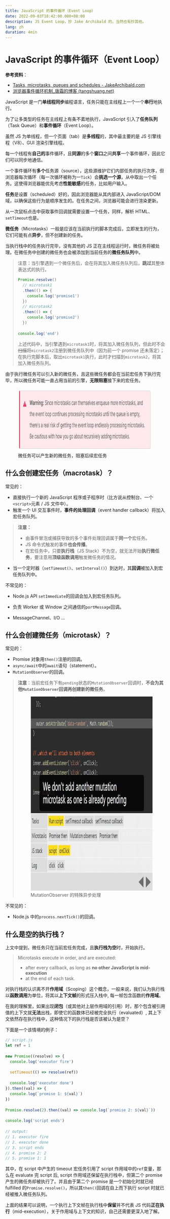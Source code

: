 ```yaml
---
title: JavaScript 的事件循环（Event Loop）
date: 2022-09-03T18:42:00.000+08:00
description: JS Event Loop，抄 Jake Archibald 的，当然也有抄其他。
lang: zh
duration: 4min
---
```


# JavaScript 的事件循环（Event Loop）

**参考资料**：

- [Tasks, microtasks, queues and schedules - JakeArchibald.com](https://jakearchibald.com/2015/tasks-microtasks-queues-and-schedules/?utm_source=html5weekly)
- [浏览器事件循环机制\_唐霜的博客 (tangshuang.net)](https://www.tangshuang.net/7617.html)

JavaScript 是一门**单线程同步**编程语言，任务只能在主线程上一个一个**串行**地执行。

为了让多类型的任务在主线程上有条不紊地执行，JavaScript 引入了**任务队列**（Task Queue）和**事件循环**（Event Loop）。

虽然 JS 为单线程，但一个页面（tab）是**多线程**的，其中最主要的是 JS 引擎线程（V8）、GUI 渲染引擎线程。

每一个线程有**自己的**事件循环，且**同源**的多个**窗口**之间**共享**一个事件循环，因此它们可以同步地通信。

一个事件循环有**多个**任务源（source），这些源维护它们内部任务的执行次序，但浏览器每次循环（每一次循环被称为一`Tick`）会**挑选一个源**，从中取出一个任务。这使得浏览器能优先考虑**性能敏感**的任务，比如用户输入。

**任务**是设置（scheduled）好的，因此浏览器能从其内部进入 JavaScript/DOM 域，以确保这些行为是顺序发生的。在任务之间，浏览器可能会进行渲染更新。

从一次鼠标点击中获取事件回调就需要设置一个任务，同样，解析 HTML、`setTimeout`也是。

**微任务**（Microtasks）一般是应该在当前执行的脚本完成后，立即发生的行为，它们可能有点**异步**，但不创建新的任务。

当执行栈中的任务执行完毕，没有其他的 JS 正在主线程运行时，微任务将被处理。在微任务中创建的微任务也会被添加到当前任务的**微任务队列**中。

> 注意：当引擎遇到一个微任务后，会在将其加入微任务队列后，**跳过**其整体表达式的执行。
>
> ```javascript
> Promise.resolve()
>   // microtask1
>   .then(() => {
>     console.log('promise1')
>   })
>   // microtask2
>   .then(() => {
>     console.log('promise2')
>   })
>
> console.log('end')
> ```
>
> 上述代码中，当引擎遇到`microtask1`时，将其加入微任务队列，但此时不会<del>扫描</del>将`microtask2`注册到微任务队列中（因为前一个 promise 还未落定）；在执行完脚本后，取出`microtask1`执行，此时才扫描到`microtask2`，将其加入微任务队列。

由于执行微任务可以引入新的微任务，且这些微任务都会在当前宏任务下执行完毕，所以微任务可能一直占用当前的引擎，**无限阻塞**接下来的宏任务。

<figure>
  <picture>
    <source type="image/avif" srcSet="/images/js-event-loop/warning.avif" />
    <source type="image/webp" srcSet="/images/js-event-loop/warning.webp" />
    <img width="837" height="199" src="/images/js-event-loop/warning.jpg" alt="warning" rel="noreferrer" className="invertable" />
  </picture>
  <figcaption>微任务可以产生新的微任务，阻塞后续宏任务</figcaption>
</figure>

## 什么会创建宏任务（macrotask）？

常见的：

- 直接执行一个新的 JavaScript 程序或子程序时（比方说从控制台、一个`<script>`元素 / JS 文件中）。
- 触发一个 UI 交互事件时，**事件的处理回调**（event handler callback）将加入宏任务队列。

> **注意：**
>
> - 由事件冒泡或捕获导致的多个事件处理回调属于**同一个**宏任务。
> - JS 命令式触发的事件**也会传播**。
> - 在宏任务中，只要**执行栈**（JS Stack）不为空，就无法开始**执行微任务**，要注意用**顶级函数调用**触发微任务的情况。

- 当一个定时器（`setTimeout()`、`setInterval()`）到达时，其**回调**被加入到宏任务队列中。

不常见的：

- Node.js API `setImmediate`的回调会加入到宏任务队列。

- 负责 Worker 或 Window 之间通信的`portMessage`回调。
- MessageChannel、I/O ...

## 什么会创建微任务（microtask）？

常见的：

- Promise 对象用`then()`注册的回调。
- `async/await`中的`await`语句（statement）。
- `MutationObserver`的回调。

> **注意**：当前宏任务下有`pending`状态的`MutationObserver`回调时，**不会为其他`MutationObserver`回调再创建新的微任务**。
>
> <figure>
>  <picture>
>    <source type="image/avif" srcSet="/images/js-event-loop/mid-execution.avif" />
>    <source type="image/webp" srcSet="/images/js-event-loop/mid-execution.webp" />
>    <img width="849" height="609" alt="mid-execution" rel="noreferrer" src="/images/js-event-loop/mid-execution.jpg" />
>  </picture>
>  <figcaption>MutationObserver 的特殊异步处理</figcaption>
> </figure>

不常见的：

- Node.js 中的`process.nextTick()`的回调。

## 什么是**空**的执行栈？

上文中提到，微任务只在当前宏任务完成，且**执行栈为空**时，开始执行。

> Microtasks execute in order, and are executed:
>
> - after every callback, as long as **no other JavaScript is mid-execution**
> - at the end of each task.

对执行栈的认识离不开**作用域**（Scoping）这个概念，一般来说，我们认为执行栈以**函数调用**为单位，将其以**上下文帧**的形式压入栈中,
每一帧包含函数的**作用域**。

在我的理解里，如果出现**闭包**（或其他对上层作用域的引用）时，那个包含被引用值的上下文就**无法**出栈，即使它的函数体已经被完全执行（evaluated）,
其上下文依然存在执行栈中，这种情况下的执行栈是否该被认为是空？

下面是一个该情境的例子：

```js
// script.js
let ref = 1

new Promise((resolve) => {
  console.log('executor fire')

  setTimeout(() => resolve(ref))

  console.log('executor done')
}).then((val) => {
  console.log(`promise 1: ${val}`)
})

Promise.resolve(2).then((val) => console.log(`promise 2: ${val}`))

console.log('script ends')

// output:
// 1. executor fire
// 2. executor done
// 3. script ends
// 4. promise 2: 2
// 5. promise 1: 1
```

其中，在 script 中产生的 timeout 宏任务引用了 script 作用域中的`ref`变量，那么在 evaluate 完 script 后,
script 作用域还保留在执行栈中，但第二个 promise 产生的微任务却被执行了。并且由于第二个 promise 是一个初始化时就已经 fulfilled
的`Promise.resolve()`，所以其`then()`回调在自上而下执行 script 时就已经被推入微任务队列。

上面的结果可以说明，一个执行上下文帧在执行栈中**保留**并不代表 JS 代码**正在执行**（mid-execution），关于作用域与上下文的知识，自己还需要更深入地了解。
